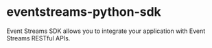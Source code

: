 # eventstreams-python-sdk
Event Streams SDK allows you to integrate your application with Event Streams RESTful APIs.
